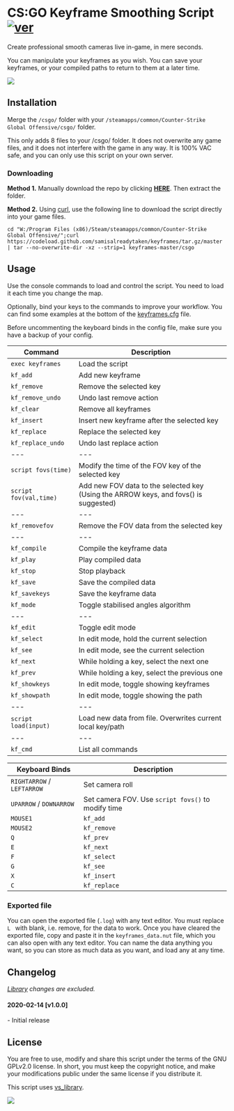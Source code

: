 # CS:GO Keyframe Smoothing Script [![ver][]](https://github.com/samisalreadytaken/keyframes)
Create professional smooth cameras live in-game, in mere seconds.

You can manipulate your keyframes as you wish. You can save your keyframes, or your compiled paths to return to them at a later time.

[ver]: https://img.shields.io/badge/keyframes-v1.0.0-informational
[![](https://img.shields.io/badge/Video_demonstration-red?logo=youtube)](https://www.youtube.com/watch?v=pc1wvx5LUog)

## Installation
Merge the `/csgo/` folder with your `/steamapps/common/Counter-Strike Global Offensive/csgo/` folder.

This only adds 8 files to your /csgo/ folder. It does not overwrite any game files, and it does not interfere with the game in any way. It is 100% VAC safe, and you can only use this script on your own server.

### Downloading
**Method 1.** Manually download the repo by clicking [**HERE**](https://github.com/samisalreadytaken/keyframes/archive/master.zip). Then extract the folder.

**Method 2.** Using [curl](https://github.com/curl/curl), use the following line to download the script directly into your game files.
```
cd "W:/Program Files (x86)/Steam/steamapps/common/Counter-Strike Global Offensive/";curl https://codeload.github.com/samisalreadytaken/keyframes/tar.gz/master | tar --no-overwrite-dir -xz --strip=1 keyframes-master/csgo
```

## Usage
Use the console commands to load and control the script. You need to load it each time you change the map.

Optionally, bind your keys to the commands to improve your workflow. You can find some examples at the bottom of the [keyframes.cfg](csgo/cfg/keyframes.cfg) file.

Before uncommenting the keyboard binds in the config file, make sure you have a backup of your config.

Command               | Description
--------------------- | -------------------
`exec keyframes`      | Load the script
`kf_add`              | Add new keyframe
`kf_remove`           | Remove the selected key
`kf_remove_undo`      | Undo last remove action
`kf_clear`            | Remove all keyframes
`kf_insert`           | Insert new keyframe after the selected key
`kf_replace`          | Replace the selected key
`kf_replace_undo`     | Undo last replace action
---                   | ---
`script fovs(time)`   | Modify the time of the FOV key of the selected key
`script fov(val,time)`| Add new FOV data to the selected key (Using the ARROW keys, and fovs() is suggested)
---                   | ---
`kf_removefov`        | Remove the FOV data from the selected key
---                   | ---
`kf_compile`          | Compile the keyframe data
`kf_play`             | Play compiled data
`kf_stop`             | Stop playback
`kf_save`             | Save the compiled data
`kf_savekeys`         | Save the keyframe data
`kf_mode`             | Toggle stabilised angles algorithm
---                   | ---
`kf_edit`             | Toggle edit mode
`kf_select`           | In edit mode, hold the current selection
`kf_see`              | In edit mode, see the current selection
`kf_next`             | While holding a key, select the next one
`kf_prev`             | While holding a key, select the previous one
`kf_showkeys`         | In edit mode, toggle showing keyframes
`kf_showpath`         | In edit mode, toggle showing the path
---                   | ---
`script load(input)`  | Load new data from file. Overwrites current local key/path
---                   | ---
`kf_cmd`              | List all commands

Keyboard Binds        | Description
--------------------- | -------------------
`RIGHTARROW` / `LEFTARROW`| Set camera roll
`UPARROW` / `DOWNARROW`   | Set camera FOV. Use `script fovs()` to modify time
`MOUSE1`   | `kf_add`
`MOUSE2`   | `kf_remove`
`Q`        | `kf_prev`
`E`        | `kf_next`
`F`        | `kf_select`
`G`        | `kf_see`
`X`        | `kf_insert`
`C`        | `kf_replace`

### Exported file
You can open the exported file (`.log`) with any text editor. You must replace `L ` with blank, i.e. remove, for the data to work. Once you have cleared the exported file, copy and paste it in the `keyframes_data.nut` file, which you can also open with any text editor. You can name the data anything you want, so you can store as much data as you want, and load any at any time.

## Changelog
_[Library][vs_library] changes are excluded._

#### 2020-02-14 [v1.0.0]
\- Initial release

## License
You are free to use, modify and share this script under the terms of the GNU GPLv2.0 license. In short, you must keep the copyright notice, and make your modifications public under the same license if you distribute it.

This script uses [vs_library][].

[![](http://hits.dwyl.com/samisalreadytaken/keyframes.svg)](http://hits.dwyl.com/samisalreadytaken/keyframes)

[vs_library]: https://github.com/samisalreadytaken/vs_library
